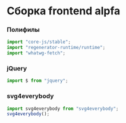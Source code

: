 # Сборка frontend alpfa

### Полифилы

```javascript
import "core-js/stable";
import "regenerator-runtime/runtime";
import "whatwg-fetch";
```

### jQuery

```javascript
import $ from "jquery";
```

### svg4everybody

```javascript
import svg4everybody from "svg4everybody";
svg4everybody();
```
